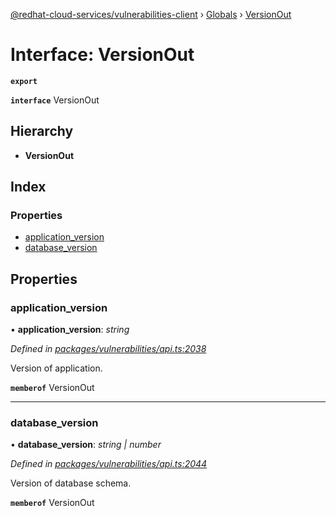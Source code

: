 [@redhat-cloud-services/vulnerabilities-client](../README.md) › [Globals](../globals.md) › [VersionOut](versionout.md)

# Interface: VersionOut

**`export`** 

**`interface`** VersionOut

## Hierarchy

* **VersionOut**

## Index

### Properties

* [application_version](versionout.md#application_version)
* [database_version](versionout.md#database_version)

## Properties

###  application_version

• **application_version**: *string*

*Defined in [packages/vulnerabilities/api.ts:2038](https://github.com/RedHatInsights/javascript-clients/blob/master/packages/vulnerabilities/api.ts#L2038)*

Version of application.

**`memberof`** VersionOut

___

###  database_version

• **database_version**: *string | number*

*Defined in [packages/vulnerabilities/api.ts:2044](https://github.com/RedHatInsights/javascript-clients/blob/master/packages/vulnerabilities/api.ts#L2044)*

Version of database schema.

**`memberof`** VersionOut
